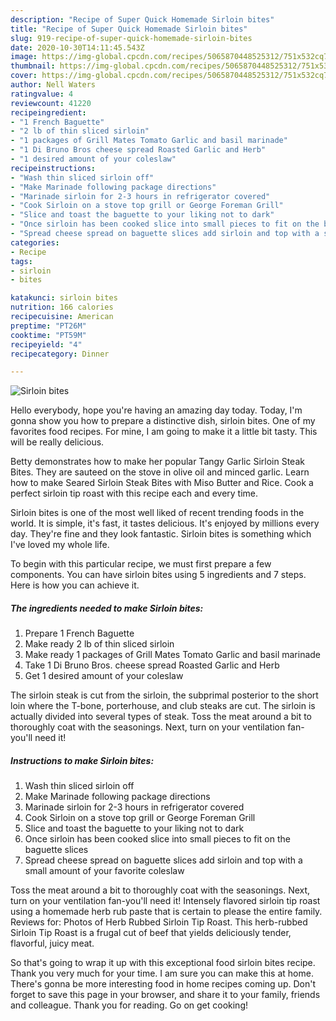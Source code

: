 ```yaml
---
description: "Recipe of Super Quick Homemade Sirloin bites"
title: "Recipe of Super Quick Homemade Sirloin bites"
slug: 919-recipe-of-super-quick-homemade-sirloin-bites
date: 2020-10-30T14:11:45.543Z
image: https://img-global.cpcdn.com/recipes/5065870448525312/751x532cq70/sirloin-bites-recipe-main-photo.jpg
thumbnail: https://img-global.cpcdn.com/recipes/5065870448525312/751x532cq70/sirloin-bites-recipe-main-photo.jpg
cover: https://img-global.cpcdn.com/recipes/5065870448525312/751x532cq70/sirloin-bites-recipe-main-photo.jpg
author: Nell Waters
ratingvalue: 4
reviewcount: 41220
recipeingredient:
- "1 French Baguette"
- "2 lb of thin sliced sirloin"
- "1 packages of Grill Mates Tomato Garlic and basil marinade"
- "1 Di Bruno Bros cheese spread Roasted Garlic and Herb"
- "1 desired amount of your coleslaw"
recipeinstructions:
- "Wash thin sliced sirloin off"
- "Make Marinade following package directions"
- "Marinade sirloin for 2-3 hours in refrigerator covered"
- "Cook Sirloin on a stove top grill or George Foreman Grill"
- "Slice and toast the baguette to your liking not to dark"
- "Once sirloin has been cooked slice into small pieces to fit on the baguette slices"
- "Spread cheese spread on baguette slices add sirloin and top with a small amount of your favorite coleslaw"
categories:
- Recipe
tags:
- sirloin
- bites

katakunci: sirloin bites 
nutrition: 166 calories
recipecuisine: American
preptime: "PT26M"
cooktime: "PT59M"
recipeyield: "4"
recipecategory: Dinner

---
```



![Sirloin bites](https://img-global.cpcdn.com/recipes/5065870448525312/751x532cq70/sirloin-bites-recipe-main-photo.jpg)

Hello everybody, hope you're having an amazing day today. Today, I'm gonna show you how to prepare a distinctive dish, sirloin bites. One of my favorites food recipes. For mine, I am going to make it a little bit tasty. This will be really delicious.

Betty demonstrates how to make her popular Tangy Garlic Sirloin Steak Bites. They are sauteed on the stove in olive oil and minced garlic. Learn how to make Seared Sirloin Steak Bites with Miso Butter and Rice. Cook a perfect sirloin tip roast with this recipe each and every time.

Sirloin bites is one of the most well liked of recent trending foods in the world. It is simple, it's fast, it tastes delicious. It's enjoyed by millions every day. They're fine and they look fantastic. Sirloin bites is something which I've loved my whole life.


To begin with this particular recipe, we must first prepare a few components. You can have sirloin bites using 5 ingredients and 7 steps. Here is how you can achieve it.

<!--inarticleads1-->

##### The ingredients needed to make Sirloin bites:

1. Prepare 1 French Baguette
1. Make ready 2 lb of thin sliced sirloin
1. Make ready 1 packages of Grill Mates Tomato Garlic and basil marinade
1. Take 1 Di Bruno Bros. cheese spread Roasted Garlic and Herb
1. Get 1 desired amount of your coleslaw


The sirloin steak is cut from the sirloin, the subprimal posterior to the short loin where the T-bone, porterhouse, and club steaks are cut. The sirloin is actually divided into several types of steak. Toss the meat around a bit to thoroughly coat with the seasonings. Next, turn on your ventilation fan-you&#39;ll need it! 

<!--inarticleads2-->

##### Instructions to make Sirloin bites:

1. Wash thin sliced sirloin off
1. Make Marinade following package directions
1. Marinade sirloin for 2-3 hours in refrigerator covered
1. Cook Sirloin on a stove top grill or George Foreman Grill
1. Slice and toast the baguette to your liking not to dark
1. Once sirloin has been cooked slice into small pieces to fit on the baguette slices
1. Spread cheese spread on baguette slices add sirloin and top with a small amount of your favorite coleslaw


Toss the meat around a bit to thoroughly coat with the seasonings. Next, turn on your ventilation fan-you&#39;ll need it! Intensely flavored sirloin tip roast using a homemade herb rub paste that is certain to please the entire family. Reviews for: Photos of Herb Rubbed Sirloin Tip Roast. This herb-rubbed Sirloin Tip Roast is a frugal cut of beef that yields deliciously tender, flavorful, juicy meat. 

So that's going to wrap it up with this exceptional food sirloin bites recipe. Thank you very much for your time. I am sure you can make this at home. There's gonna be more interesting food in home recipes coming up. Don't forget to save this page in your browser, and share it to your family, friends and colleague. Thank you for reading. Go on get cooking!
